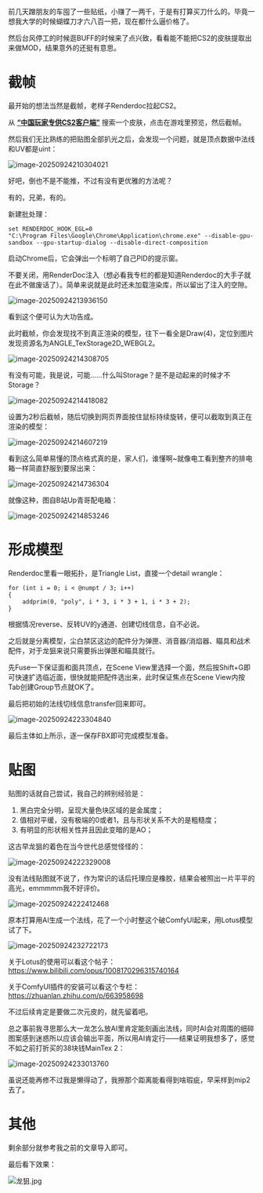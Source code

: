 前几天蹭朋友的车囤了一些贴纸，小赚了一两千，于是有打算买刀什么的。毕竟一想我大学的时候蝴蝶刀才六八百一把，现在都什么逼价格了。

然后台风停工的时候逛BUFF的时候来了点兴致，看看能不能把CS2的皮肤提取出来做MOD，结果意外的还挺有意思。

# 截帧

最开始的想法当然是截帧，老样子Renderdoc拉起CS2。

从 [**“中国玩家专供CS2客户端”**](https://buff.163.com/market/csgo) 搜索一个皮肤，点击在游戏里预览，然后截帧。

然后我们无比熟练的把贴图全部扒光之后，会发现一个问题，就是顶点数据中法线和UV都是uint：

![image-20250924210304021](assets\image-20250924210304021.png)

好吧，倒也不是不能推，不过有没有更优雅的方法呢？

有的，兄弟，有的。

新建批处理：

```
set RENDERDOC_HOOK_EGL=0
"C:\Program Files\Google\Chrome\Application\chrome.exe" --disable-gpu-sandbox --gpu-startup-dialog --disable-direct-composition
```

启动Chrome后，它会弹出一个标明了自己PID的提示窗。

不要关闭，用RenderDoc注入（想必看我专栏的都是知道Renderdoc的大手子就在此不做废话了）。简单来说就是此时还未加载渲染库，所以留出了注入的空隙。

![image-20250924213936150](assets\image-20250924213936150.png)

看到这个便可认为大功告成。

此时截帧，你会发现找不到真正渲染的模型，往下一看全是Draw(4)，定位到图片发现资源名为ANGLE_TexStorage2D_WEBGL2。

![image-20250924214308705](assets\image-20250924214308705.png)

有没有可能，我是说，可能……什么叫Storage？是不是动起来的时候才不Storage？

![image-20250924214418082](assets\image-20250924214418082.png)

设置为2秒后截帧，随后切换到网页界面按住鼠标持续旋转，便可以截取到真正在渲染的模型：

![image-20250924214607219](assets\image-20250924214607219.png)

看到这么简单易懂的顶点格式真的是，家人们，谁懂啊~就像电工看到整齐的排电箱一样简直舒服到要尿出来：

![image-20250924214736304](assets\image-20250924214736304.png)

就像这种，图自B站Up青哥配电箱：

![image-20250924214853246](assets\image-20250924214853246.png)

# 形成模型

Renderdoc里看一眼拓扑，是Triangle List，直接一个detail wrangle：

```
for (int i = 0; i < @numpt / 3; i++)
{
    addprim(0, "poly", i * 3, i * 3 + 1, i * 3 + 2);
}
```

根据情况reverse、反转UV的y通道、创建切线信息，自不必说。

之后就是分离模型，尘白禁区这边的配件分为弹匣、消音器/消焰器、瞄具和战术配件，对于龙狙来说只需要拆出弹匣和瞄具就行。

先Fuse一下保证面和面共顶点，在Scene View里选择一个面，然后按Shift+G即可快速扩选临近面，很快就能把配件选出来，此时保证焦点在Scene View内按Tab创建Group节点就OK了。

最后把初始的法线切线信息transfer回来即可。

![image-20250924223304840](assets\image-20250924223304840.png)

最后主体如上所示，逐一保存FBX即可完成模型准备。

# 贴图

贴图的话就自己尝试，我自己的辨别经验是：

1. 黑白完全分明，呈现大量色块区域的是金属度；
2. 值相对平缓，没有极端的0或者1，且与形状关系不大的是粗糙度；
3. 有明显的形状相关性并且因此变暗的是AO；

这古早龙狙的着色在当今世代总感觉怪怪的：

![image-20250924222329008](assets\image-20250924222329008.png)

没有法线贴图就不说了，作为常识的话后托理应是橡胶，结果会被照出一片平平的高光，emmmmm我不好评价。

![image-20250924222412468](assets\image-20250924222412468.png)

原本打算用AI生成一个法线，花了一个小时整这个破ComfyUI起来，用Lotus模型试了下。

![image-20250924232722173](assets\image-20250924232722173.png)

关于Lotus的使用可以看这个帖子：https://www.bilibili.com/opus/1008170296315740164

关于ComfyUI插件的安装可以看这个专栏：https://zhuanlan.zhihu.com/p/663958698

不过后续肯定是要做二次元皮的，就先留着吧。

总之事前我寻思那么大一龙怎么放AI里肯定能刻画出法线，同时AI会对周围的细碎图案感到迷惑所以应该会输出平面，所以用AI肯定行——结果证明我想多了，感觉不如之前打折买的38块钱MainTex 2：

![image-20250924233013760](assets\image-20250924233013760.png)

虽说还能再修不过我是懒得动了，我擦那个距离能看得到啥瑕疵，早采样到mip2去了。

# 其他

剩余部分就参考我之前的文章导入即可。

最后看下效果：

![龙狙.jpg](assets\龙狙-1758817092972-3.jpg)
